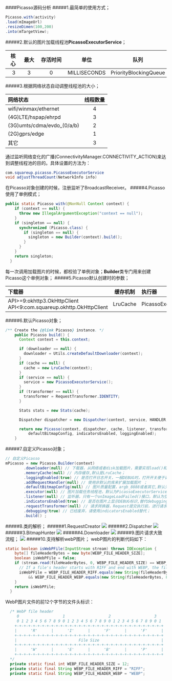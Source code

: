####Picasso源码分析
#####1.最简单的使用方式；

~~~java
Picasso.with(activity)
.load(mImageUrl)
.resizeDimen(100,200)
.into(mTargetView);
~~~
#####2.默认的图片加载线程池**PicassoExecutorService**；

核心|最大|存活时间|单位|队列
:-:|:-:|:-:|---|----
&nbsp;&nbsp;&nbsp;3&nbsp;&nbsp;|&nbsp;&nbsp;&nbsp;3&nbsp;&nbsp;&nbsp;|&nbsp;&nbsp;&nbsp;&nbsp;&nbsp;&nbsp;&nbsp;0&nbsp;&nbsp;&nbsp;&nbsp;&nbsp;&nbsp;&nbsp;|MILLISECONDS|PriorityBlockingQueue

#####3.根据网络状态自动调整线程池的大小；
  
  网络状态|线程数量
  :---|:-:
  wifi/winmax/ethernet|4
  (4G)LTE/hspap/ehrpd|3
  (3G)umts/cdma/evdo_(0/a/b)|2
  (2G)gprs/edge|1
  其它|3
  
  通过监听网络变化的广播(ConnectivityManager.CONNECTIVITY_ACTION)来达到调整线程池的目的。具体设置的方法为：
  
  ~~~java
  com.squareup.picasso.PicassoExecutorService
  void adjustThreadCount(NetworkInfo info)
  ~~~
  在Picasso对象创建的时候，注册监听了BroadcastReceiver。
#####4.Picasso使用了单例模式；

~~~java
public static Picasso with(@NonNull Context context) {
    if (context == null) {
      throw new IllegalArgumentException("context == null");
    }
    if (singleton == null) {
      synchronized (Picasso.class) {
        if (singleton == null) {
          singleton = new Builder(context).build();
        }
      }
    }
    return singleton;
  }
~~~
每一次调用加载图片的时候，都校验了单例对象；**Builder**类专门用来创建Picasso这个单例对象；
#####5.Picasso默认创建时的参数；

  下载器|缓存机制|执行器|转换器(Request)
  :---|:-:|:--|:--
    API>=9:okhttp3.OkHttpClient<br>API<9:com.squareup.okhttp.OkHttpClient| LruCache | PicassoExecutorService |RequestTransformer.IDENTITY

#####6.默认Picasso对象；

~~~java
/** Create the {@link Picasso} instance. */
    public Picasso build() {
      Context context = this.context;

      if (downloader == null) {
        downloader = Utils.createDefaultDownloader(context);
      }
      if (cache == null) {
        cache = new LruCache(context);
      }
      if (service == null) {
        service = new PicassoExecutorService();
      }
      if (transformer == null) {
        transformer = RequestTransformer.IDENTITY;
      }

      Stats stats = new Stats(cache);

      Dispatcher dispatcher = new Dispatcher(context, service, HANDLER, downloader, cache, stats);

      return new Picasso(context, dispatcher, cache, listener, transformer, requestHandlers, stats,
          defaultBitmapConfig, indicatorsEnabled, loggingEnabled);
    }
~~~

#####7.自定义Picasso对象；

~~~java
// 自定义Picasso
mPicasso = new Picasso.Builder(context)
        .downloader(null) // 下载器，从网络或者disk加载图片，需要实现load()和shutdown()接口；
        .memoryCache(null) // 内存缓存,默认是LruCache；
        .loggingEnabled(true) // 是否打开日志开关，一般DEBUG时，打开开关便于调试；
        .addRequestHandler(null) // 使用非默认的库来扩展加载图片 ；
        .defaultBitmapConfig(null) // 图片质量配置，argb_8888或者其它,默认无；
        .executor(null) // 图片加载任务线程池，默认为PicassoExecutorService;
        .listener(null) // 监听器，只有一个onImageLoadFailed()接口，默认为空;
        .indicatorsEnabled(true) // 是否在图片上显示DEBUG标识,替代debugging(),
        .requestTransformer(null) // 请求转换器，Request提交执行前，进行请求修改，比如使用CDN的话，可以修改url的hostname;
        .debugging(true) // 已经废弃，请使用indicatorsEnabled替代；
        .build() ;
~~~
#####8.类的解析；
######1.RequestCreator
<img src="picasso/request_creator.png"/>
######2.Dispatcher
<img src="picasso/dispatcher.png"/>
######3.BitmapHunter
<img src="picasso/bitmap_hunter.png"/>
######4.Downloader
<img src="picasso/downloader.png"/>
#####9.图片请求大致流程；
<img src="picasso/picasso_flow.png"/>
#####10.支持解析webP图片；
webP图片的判断代码如下：

~~~java
static boolean isWebPFile(InputStream stream) throws IOException {
    byte[] fileHeaderBytes = new byte[WEBP_FILE_HEADER_SIZE];
    boolean isWebPFile = false;
    if (stream.read(fileHeaderBytes, 0, WEBP_FILE_HEADER_SIZE) == WEBP_FILE_HEADER_SIZE) {
      // If a file's header starts with RIFF and end with WEBP, the file is a WebP file
      isWebPFile = WEBP_FILE_HEADER_RIFF.equals(new String(fileHeaderBytes, 0, 4, "US-ASCII"))
          && WEBP_FILE_HEADER_WEBP.equals(new String(fileHeaderBytes, 8, 4, "US-ASCII"));
    }
    return isWebPFile;
  }
~~~
WebP图片文件的前12个字节的文件头标识：

~~~java
  /* WebP file header
     0                   1                   2                   3
     0 1 2 3 4 5 6 7 8 9 0 1 2 3 4 5 6 7 8 9 0 1 2 3 4 5 6 7 8 9 0 1
    +-+-+-+-+-+-+-+-+-+-+-+-+-+-+-+-+-+-+-+-+-+-+-+-+-+-+-+-+-+-+-+-+
    |      'R'      |      'I'      |      'F'      |      'F'      |
    +-+-+-+-+-+-+-+-+-+-+-+-+-+-+-+-+-+-+-+-+-+-+-+-+-+-+-+-+-+-+-+-+
    |                           File Size                           |
    +-+-+-+-+-+-+-+-+-+-+-+-+-+-+-+-+-+-+-+-+-+-+-+-+-+-+-+-+-+-+-+-+
    |      'W'      |      'E'      |      'B'      |      'P'      |
    +-+-+-+-+-+-+-+-+-+-+-+-+-+-+-+-+-+-+-+-+-+-+-+-+-+-+-+-+-+-+-+-+
  */
  private static final int WEBP_FILE_HEADER_SIZE = 12;
  private static final String WEBP_FILE_HEADER_RIFF = "RIFF";
  private static final String WEBP_FILE_HEADER_WEBP = "WEBP";
~~~






